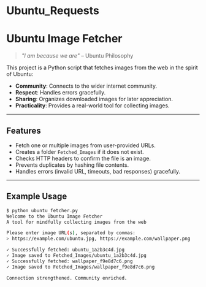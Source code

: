 ﻿# Ubuntu_Requests
# Ubuntu Image Fetcher

> *"I am because we are"* – Ubuntu Philosophy

This project is a Python script that fetches images from the web in the spirit of Ubuntu:
- **Community**: Connects to the wider internet community.
- **Respect**: Handles errors gracefully.
- **Sharing**: Organizes downloaded images for later appreciation.
- **Practicality**: Provides a real-world tool for collecting images.

---

## Features
- Fetch one or multiple images from user-provided URLs.
- Creates a folder `Fetched_Images` if it does not exist.
- Checks HTTP headers to confirm the file is an image.
- Prevents duplicates by hashing file contents.
- Handles errors (invalid URL, timeouts, bad responses) gracefully.

---

## Example Usage

```bash
$ python ubuntu_fetcher.py
Welcome to the Ubuntu Image Fetcher
A tool for mindfully collecting images from the web

Please enter image URL(s), separated by commas:
> https://example.com/ubuntu.jpg, https://example.com/wallpaper.png

✓ Successfully fetched: ubuntu_1a2b3c4d.jpg
✓ Image saved to Fetched_Images/ubuntu_1a2b3c4d.jpg
✓ Successfully fetched: wallpaper_f9e8d7c6.png
✓ Image saved to Fetched_Images/wallpaper_f9e8d7c6.png

Connection strengthened. Community enriched.

